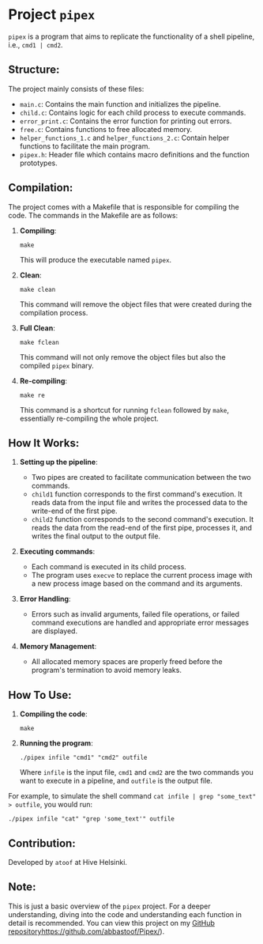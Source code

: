 # Project `pipex`

`pipex` is a program that aims to replicate the functionality of a shell pipeline, i.e., `cmd1 | cmd2`.

## Structure:

The project mainly consists of these files:
- `main.c`: Contains the main function and initializes the pipeline.
- `child.c`: Contains logic for each child process to execute commands.
- `error_print.c`: Contains the error function for printing out errors.
- `free.c`: Contains functions to free allocated memory.
- `helper_functions_1.c` and `helper_functions_2.c`: Contain helper functions to facilitate the main program.
- `pipex.h`: Header file which contains macro definitions and the function prototypes.

## Compilation:

The project comes with a Makefile that is responsible for compiling the code. The commands in the Makefile are as follows:

1. **Compiling**:
   ```
   make
   ```
   This will produce the executable named `pipex`.

2. **Clean**:
   ```
   make clean
   ```
   This command will remove the object files that were created during the compilation process.

3. **Full Clean**:
   ```
   make fclean
   ```
   This command will not only remove the object files but also the compiled `pipex` binary.

4. **Re-compiling**:
   ```
   make re
   ```
   This command is a shortcut for running `fclean` followed by `make`, essentially re-compiling the whole project.

## How It Works:

1. **Setting up the pipeline**:
   - Two pipes are created to facilitate communication between the two commands.
   - `child1` function corresponds to the first command's execution. It reads data from the input file and writes the processed data to the write-end of the first pipe.
   - `child2` function corresponds to the second command's execution. It reads the data from the read-end of the first pipe, processes it, and writes the final output to the output file.

2. **Executing commands**:
   - Each command is executed in its child process.
   - The program uses `execve` to replace the current process image with a new process image based on the command and its arguments.

3. **Error Handling**:
   - Errors such as invalid arguments, failed file operations, or failed command executions are handled and appropriate error messages are displayed.

4. **Memory Management**:
   - All allocated memory spaces are properly freed before the program's termination to avoid memory leaks.

## How To Use:

1. **Compiling the code**:
   ```
   make
   ```

2. **Running the program**:
   ```
   ./pipex infile "cmd1" "cmd2" outfile
   ```
   Where `infile` is the input file, `cmd1` and `cmd2` are the two commands you want to execute in a pipeline, and `outfile` is the output file.

For example, to simulate the shell command `cat infile | grep "some_text" > outfile`, you would run:

```
./pipex infile "cat" "grep 'some_text'" outfile
```

## Contribution:

Developed by `atoof` at Hive Helsinki.

## Note:

This is just a basic overview of the `pipex` project. For a deeper understanding, diving into the code and understanding each function in detail is recommended. You can view this project on my [GitHub repository](https://github.com/abbastoof/Pipex/)https://github.com/abbastoof/Pipex/).
